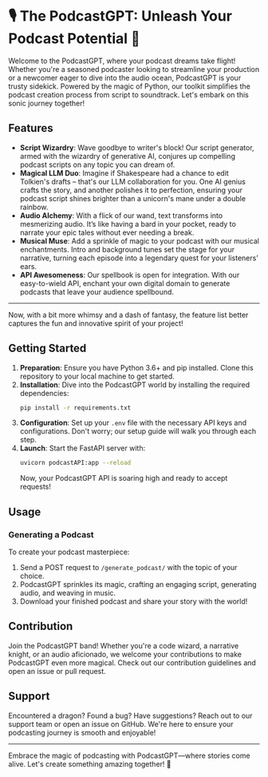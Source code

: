   # 🎙️ The PodcastGPT: Unleash Your Podcast Potential 🚀

Welcome to the PodcastGPT, where your podcast dreams take flight! Whether you're a seasoned podcaster looking to streamline your production or a newcomer eager to dive into the audio ocean, PodcastGPT is your trusty sidekick. Powered by the magic of Python, our toolkit simplifies the podcast creation process from script to soundtrack. Let's embark on this sonic journey together!

## Features

- **Script Wizardry**: Wave goodbye to writer's block! Our script generator, armed with the wizardry of generative AI, conjures up compelling podcast scripts on any topic you can dream of.
- **Magical LLM Duo**: Imagine if Shakespeare had a chance to edit Tolkien's drafts – that's our LLM collaboration for you. One AI genius crafts the story, and another polishes it to perfection, ensuring your podcast script shines brighter than a unicorn's mane under a double rainbow.
- **Audio Alchemy**: With a flick of our wand, text transforms into mesmerizing audio. It’s like having a bard in your pocket, ready to narrate your epic tales without ever needing a break.
- **Musical Muse**: Add a sprinkle of magic to your podcast with our musical enchantments. Intro and background tunes set the stage for your narrative, turning each episode into a legendary quest for your listeners’ ears.
- **API Awesomeness**: Our spellbook is open for integration. With our easy-to-wield API, enchant your own digital domain to generate podcasts that leave your audience spellbound.

---

Now, with a bit more whimsy and a dash of fantasy, the feature list better captures the fun and innovative spirit of your project!

## Getting Started

1. **Preparation**: Ensure you have Python 3.6+ and pip installed. Clone this repository to your local machine to get started.
2. **Installation**: Dive into the PodcastGPT world by installing the required dependencies:
   ```bash
   pip install -r requirements.txt
   ```
3. **Configuration**: Set up your `.env` file with the necessary API keys and configurations. Don't worry; our setup guide will walk you through each step.
4. **Launch**: Start the FastAPI server with:
   ```bash
   uvicorn podcastAPI:app --reload
   ```
   Now, your PodcastGPT API is soaring high and ready to accept requests!

## Usage

### Generating a Podcast

To create your podcast masterpiece:

1. Send a POST request to `/generate_podcast/` with the topic of your choice.
2. PodcastGPT sprinkles its magic, crafting an engaging script, generating audio, and weaving in music.
3. Download your finished podcast and share your story with the world!

## Contribution

Join the PodcastGPT band! Whether you're a code wizard, a narrative knight, or an audio aficionado, we welcome your contributions to make PodcastGPT even more magical. Check out our contribution guidelines and open an issue or pull request.

## Support

Encountered a dragon? Found a bug? Have suggestions? Reach out to our support team or open an issue on GitHub. We're here to ensure your podcasting journey is smooth and enjoyable!

---

Embrace the magic of podcasting with PodcastGPT—where stories come alive. Let's create something amazing together! 🌟
